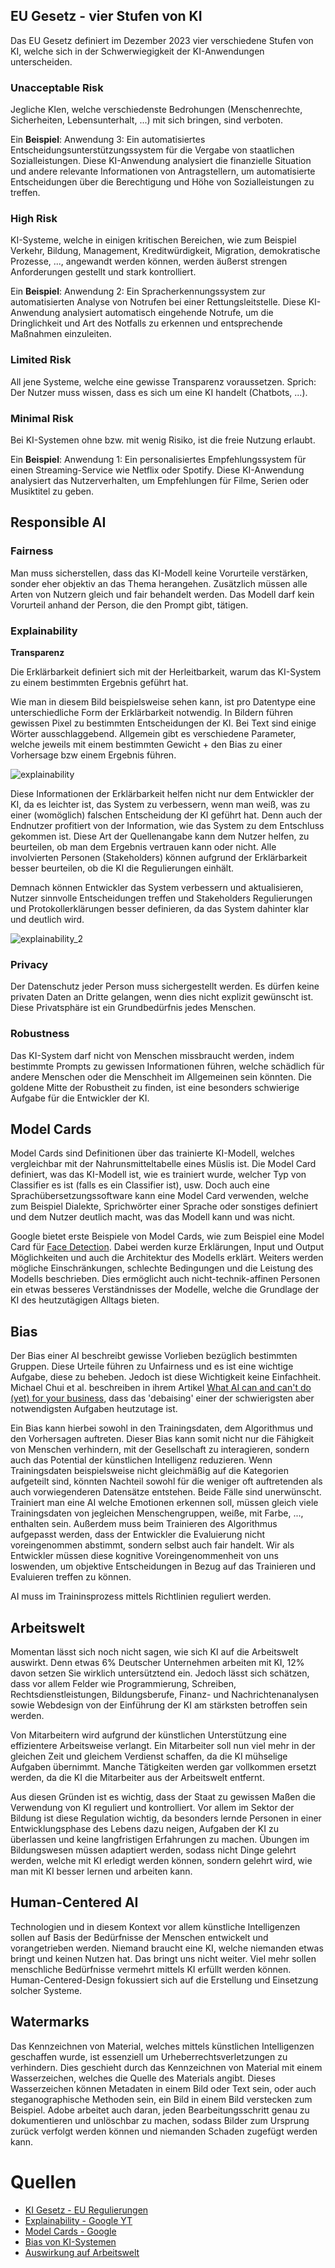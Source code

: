 ## EU Gesetz - vier Stufen von KI

Das EU Gesetz definiert im Dezember 2023 vier verschiedene Stufen von KI, welche sich in der Schwerwiegigkeit der KI-Anwendungen unterscheiden.

### Unacceptable Risk

Jegliche KIen, welche verschiedenste Bedrohungen (Menschenrechte, Sicherheiten, Lebensunterhalt, ...) mit sich bringen, sind verboten.

Ein **Beispiel**: Anwendung 3: Ein automatisiertes Entscheidungsunterstützungssystem für die Vergabe von staatlichen Sozialleistungen. Diese KI-Anwendung analysiert die finanzielle Situation und andere relevante Informationen von Antragstellern, um automatisierte Entscheidungen über die Berechtigung und Höhe von Sozialleistungen zu treffen.

### High Risk

KI-Systeme, welche in einigen kritischen Bereichen, wie zum Beispiel Verkehr, Bildung, Management, Kreditwürdigkeit, Migration, demokratische Prozesse, ..., angewandt werden können, werden äußerst strengen Anforderungen gestellt und stark kontrolliert.

Ein **Beispiel**: Anwendung 2: Ein Spracherkennungssystem zur automatisierten Analyse von Notrufen bei einer Rettungsleitstelle. Diese KI-Anwendung analysiert automatisch eingehende Notrufe, um die Dringlichkeit und Art des Notfalls zu erkennen und entsprechende Maßnahmen einzuleiten.

### Limited Risk

All jene Systeme, welche eine gewisse Transparenz voraussetzen. Sprich: Der Nutzer muss wissen, dass es sich um eine KI handelt (Chatbots, ...).

### Minimal Risk

Bei KI-Systemen ohne bzw. mit wenig Risiko, ist die freie Nutzung erlaubt.

Ein **Beispiel**: Anwendung 1: Ein personalisiertes Empfehlungssystem für einen Streaming-Service wie Netflix oder Spotify. Diese KI-Anwendung analysiert das Nutzerverhalten, um Empfehlungen für Filme, Serien oder Musiktitel zu geben.

## Responsible AI

### Fairness

Man muss sicherstellen, dass das KI-Modell keine Vorurteile verstärken, sonder eher objektiv an das Thema herangehen. Zusätzlich müssen alle Arten von Nutzern gleich und fair behandelt werden. Das Modell darf kein Vorurteil anhand der Person, die den Prompt gibt, tätigen.

### Explainability

**Transparenz**

Die Erklärbarkeit definiert sich mit der Herleitbarkeit, warum das KI-System zu einem bestimmten Ergebnis geführt hat.

Wie man in diesem Bild beispielsweise sehen kann, ist pro Datentype eine unterschiedliche Form der Erklärbarkeit notwendig. In Bildern führen gewissen Pixel zu bestimmten Entscheidungen der KI. Bei Text sind einige Wörter ausschlaggebend. Allgemein gibt es verschiedene Parameter, welche jeweils mit einem bestimmten Gewicht + den Bias zu einer Vorhersage bzw einem Ergebnis führen.

![explainability](explainability.png)

Diese Informationen der Erklärbarkeit helfen nicht nur dem Entwickler der KI, da es leichter ist, das System zu verbessern, wenn man weiß, was zu einer (womöglich) falschen Entscheidung der KI geführt hat. Denn auch der Endnutzer profitiert von der Information, wie das System zu dem Entschluss gekommen ist. Diese Art der Quellenangabe kann dem Nutzer helfen, zu beurteilen, ob man dem Ergebnis vertrauen kann oder nicht. Alle involvierten Personen (Stakeholders) können aufgrund der Erklärbarkeit besser beurteilen, ob die KI die Regulierungen einhält.

Demnach können Entwickler das System verbessern und aktualisieren, Nutzer sinnvolle Entscheidungen treffen und Stakeholders Regulierungen und Protokollerklärungen besser definieren, da das System dahinter klar und deutlich wird.

![explainability_2](explainability_2.png)

### Privacy

Der Datenschutz jeder Person muss sichergestellt werden. Es dürfen keine privaten Daten an Dritte gelangen, wenn dies nicht explizit gewünscht ist. Diese Privatsphäre ist ein Grundbedürfnis jedes Menschen.

### Robustness

Das KI-System darf nicht von Menschen missbraucht werden, indem bestimmte Prompts zu gewissen Informationen führen, welche schädlich für andere Menschen oder die Menschheit im Allgemeinen sein könnten. Die goldene Mitte der Robustheit zu finden, ist eine besonders schwierige Aufgabe für die Entwickler der KI.

## Model Cards

Model Cards sind Definitionen über das trainierte KI-Modell, welches vergleichbar mit der Nahrunsmitteltabelle eines Müslis ist. Die Model Card definiert, was das KI-Modell ist, wie es trainiert wurde, welcher Typ von Classifier es ist (falls es ein Classifier ist), usw. Doch auch eine Sprachübersetzungssoftware kann eine Model Card verwenden, welche zum Beispiel Dialekte, Sprichwörter einer Sprache oder sonstiges definiert und dem Nutzer deutlich macht, was das Modell kann und was nicht.

Google bietet erste Beispiele von Model Cards, wie zum Beispiel eine Model Card für [Face Detection](https://modelcards.withgoogle.com/face-detection). Dabei werden kurze Erklärungen, Input und Output Möglichkeiten und auch die Architektur des Modells erklärt. Weiters werden mögliche Einschränkungen, schlechte Bedingungen und die Leistung des Modells beschrieben. Dies ermöglicht auch nicht-technik-affinen Personen ein etwas besseres Verständnisses der Modelle, welche die Grundlage der KI des heutzutägigen Alltags bieten.

## Bias

Der Bias einer AI beschreibt gewisse Vorlieben bezüglich bestimmten Gruppen. Diese Urteile führen zu Unfairness und es ist eine wichtige Aufgabe, diese zu beheben. Jedoch ist diese Wichtigkeit keine Einfachheit. Michael Chui et al. beschreiben in ihrem Artikel [What AI can and can't do (yet) for your business](https://www.mckinsey.com/capabilities/quantumblack/our-insights/what-ai-can-and-cant-do-yet-for-your-business), dass das 'debaising' einer der schwierigsten aber notwendigsten Aufgaben heutzutage ist.

Ein Bias kann hierbei sowohl in den Trainingsdaten, dem Algorithmus und den Vorhersagen auftreten. Dieser Bias kann somit nicht nur die Fähigkeit von Menschen verhindern, mit der Gesellschaft zu interagieren, sondern auch das Potential der künstlichen Intelligenz reduzieren. Wenn Trainingsdaten beispielsweise nicht gleichmäßig auf die Kategorien aufgeteilt sind, könnten Nachteil sowohl für die weniger oft auftretenden als auch vorwiegenderen Datensätze entstehen. Beide Fälle sind unerwünscht. Trainiert man eine AI welche Emotionen erkennen soll, müssen gleich viele Trainingsdaten von jegleichen Menschengruppen, weiße, mit Farbe, ..., enthalten sein. Außerdem muss beim Trainieren des Algorithmus aufgepasst werden, dass der Entwickler die Evaluierung nicht voreingenommen abstimmt, sondern selbst auch fair handelt. Wir als Entwickler müssen diese kognitive Voreingenommenheit von uns loswenden, um objektive Entscheidungen in Bezug auf das Trainieren und Evaluieren treffen zu können.

AI muss im Traininsprozess mittels Richtlinien reguliert werden.

## Arbeitswelt

Momentan lässt sich noch nicht sagen, wie sich KI auf die Arbeitswelt auswirkt. Denn etwas 6% Deutscher Unternehmen arbeiten mit KI, 12% davon setzen Sie wirklich untersütztend ein. Jedoch lässt sich schätzen, dass vor allem Felder wie Programmierung, Schreiben, Rechtsdienstleistungen, Bildungsberufe, Finanz- und Nachrichtenanalysen sowie Webdesign von der Einführung der KI am stärksten betroffen sein werden.

Von Mitarbeitern wird aufgrund der künstlichen Unterstützung eine effizientere Arbeitsweise verlangt. Ein Mitarbeiter soll nun viel mehr in der gleichen Zeit und gleichem Verdienst schaffen, da die KI mühselige Aufgaben übernimmt. Manche Tätigkeiten werden gar vollkommen ersetzt werden, da die KI die Mitarbeiter aus der Arbeitswelt entfernt.

Aus diesen Gründen ist es wichtig, dass der Staat zu gewissen Maßen die Verwendung von KI reguliert und kontrolliert. Vor allem im Sektor der Bildung ist diese Regulation wichtig, da besonders lernde Personen in einer Entwicklungsphase des Lebens dazu neigen, Aufgaben der KI zu überlassen und keine langfristigen Erfahrungen zu machen. Übungen im Bildungswesen müssen adaptiert werden, sodass nicht Dinge gelehrt werden, welche mit KI erledigt werden können, sondern gelehrt wird, wie man mit KI besser lernen und arbeiten kann.

## Human-Centered AI

Technologien und in diesem Kontext vor allem künstliche Intelligenzen sollen auf Basis der Bedürfnisse der Menschen entwickelt und vorangetrieben werden. Niemand braucht eine KI, welche niemanden etwas bringt und keinen Nutzen hat. Das bringt uns nicht weiter. Viel mehr sollen menschliche Bedürfnisse vermehrt mittels KI erfüllt werden können. Human-Centered-Design fokussiert sich auf die Erstellung und Einsetzung solcher Systeme.

## Watermarks

Das Kennzeichnen von Material, welches mittels künstlichen Intelligenzen geschaffen wurde, ist essenziell um Urheberrechtsverletzungen zu verhindern. Dies geschieht durch das Kennzeichnen von Material mit einem Wasserzeichen, welches die Quelle des Materials angibt. Dieses Wasserzeichen können Metadaten in einem Bild oder Text sein, oder auch steganographische Methoden sein, ein Bild in einem Bild verstecken zum Beispiel. Adobe arbeitet auch daran, jeden Bearbeitungsschritt genau zu dokumentieren und unlöschbar zu machen, sodass Bilder zum Ursprung zurück verfolgt werden können und niemanden Schaden zugefügt werden kann.

# Quellen

-   [KI Gesetz - EU Regulierungen](https://digital-strategy.ec.europa.eu/de/policies/regulatory-framework-ai)
-   [Explainability - Google YT](https://www.youtube.com/watch?v=hTi7ZW6rlM0)
-   [Model Cards - Google](https://modelcards.withgoogle.com/about)
-   [Bias von KI-Systemen](https://www.ibm.com/blog/shedding-light-on-ai-bias-with-real-world-examples/)
-   [Auswirkung auf Arbeitswelt](https://www.bpb.de/themen/arbeit/arbeitsmarktpolitik/522513/die-auswirkungen-von-kuenstlicher-intelligenz-auf-den-arbeitsmarkt/)
